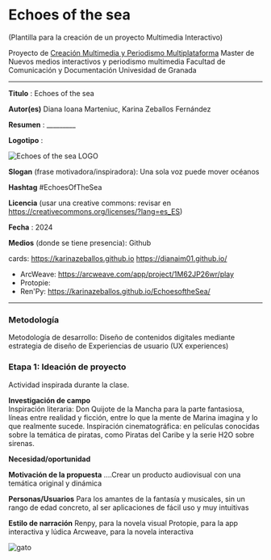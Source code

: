 # Echoes of the sea  

(Plantilla para la creación de un proyecto Multimedia Interactivo)

Proyecto de [Creación Multimedia y Periodismo Multiplataforma](https://github.com/mgea/PeriodismoMultimedia)
Master de Nuevos medios interactivos y periodismo multimedia
Facultad de Comunicación y Documentación
Univesidad de Granada  

----



**Titulo** : Echoes of the sea

**Autor(es)** Diana Ioana Marteniuc, Karina Zeballos Fernández

**Resumen** : _________

**Logotipo** : 


![Echoes of the sea LOGO](https://github.com/karinazeballos/karinazeballos.github.io/assets/165934819/c93e452a-520b-4c49-9056-bbfbbb0ece19)


**Slogan** (frase motivadora/inspiradora): Una sola voz puede mover océanos

**Hashtag**  #EchoesOfTheSea

**Licencia**    (usar una creative commons: revisar en https://creativecommons.org/licenses/?lang=es_ES) 

**Fecha** : 2024

**Medios** (donde se tiene presencia): Github

cards: https://karinazeballos.github.io    https://dianaim01.github.io/
* ArcWeave: https://arcweave.com/app/project/1M62JP26wr/play
* Protopie:
* Ren'Py: https://karinazeballos.github.io/EchoesoftheSea/


--- 

### Metodología

Metodología de desarrollo: Diseño de contenidos digitales mediante estrategia de diseño de Experiencias de usuario (UX experiences) 

### Etapa 1: Ideación de proyecto 

Actividad inspirada durante la clase.

**Investigación de campo**   
Inspiración literaria: Don Quijote de la Mancha para la parte fantasiosa, líneas entre realidad y ficción, entre lo que la mente de Marina imagina y lo que realmente sucede. 
Inspiración cinematográfica: en películas conocidas sobre la temática de piratas, como Piratas del Caribe y la serie H2O sobre sirenas. 


**Necesidad/oportunidad** 

**Motivación de la propuesta** ....Crear un producto audiovisual con una temática original y dinámica

**Personas/Usuarios**  Para los amantes de la fantasía y musicales, sin un rango de edad concreto, al ser aplicaciones de fácil uso y muy intuitivas 

**Estilo de narración** 
Renpy, para la novela visual
Protopie, para la app interactiva y lúdica
Arcweave, para la novela interactiva


![gato](https://cdn.pixabay.com/photo/2017/02/20/18/03/cat-2083492_1280.jpg)













